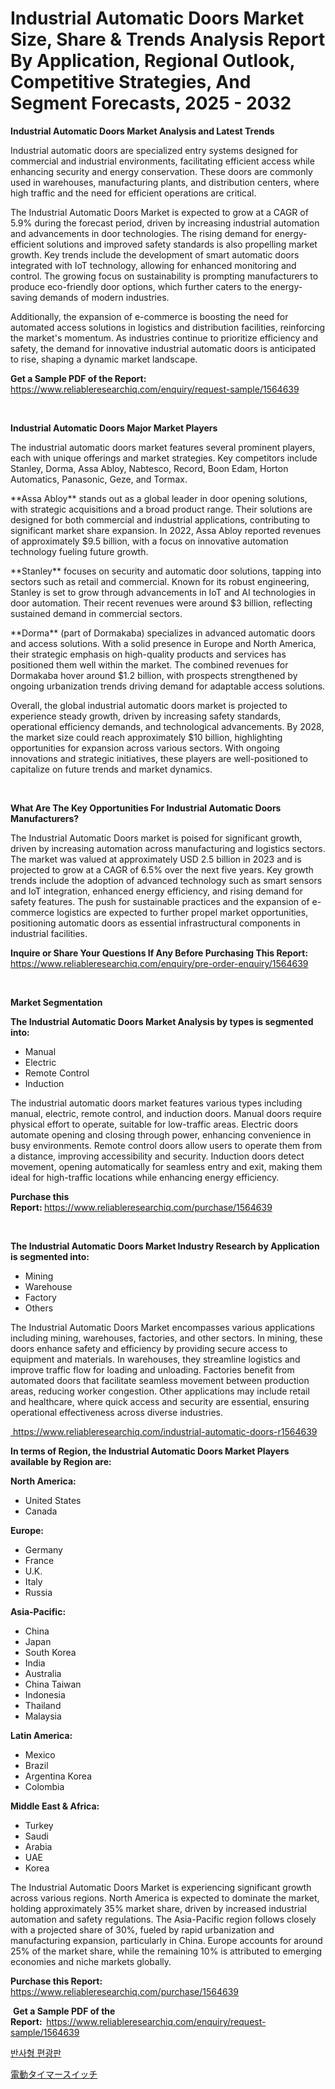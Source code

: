 <p><h1>Industrial Automatic Doors Market Size, Share & Trends Analysis Report By Application, Regional Outlook, Competitive Strategies, And Segment Forecasts, 2025 - 2032</h1></p><p><strong>Industrial Automatic Doors Market Analysis and Latest Trends</strong></p>
<p><p>Industrial automatic doors are specialized entry systems designed for commercial and industrial environments, facilitating efficient access while enhancing security and energy conservation. These doors are commonly used in warehouses, manufacturing plants, and distribution centers, where high traffic and the need for efficient operations are critical.</p><p>The Industrial Automatic Doors Market is expected to grow at a CAGR of 5.9% during the forecast period, driven by increasing industrial automation and advancements in door technologies. The rising demand for energy-efficient solutions and improved safety standards is also propelling market growth. Key trends include the development of smart automatic doors integrated with IoT technology, allowing for enhanced monitoring and control. The growing focus on sustainability is prompting manufacturers to produce eco-friendly door options, which further caters to the energy-saving demands of modern industries.</p><p>Additionally, the expansion of e-commerce is boosting the need for automated access solutions in logistics and distribution facilities, reinforcing the market's momentum. As industries continue to prioritize efficiency and safety, the demand for innovative industrial automatic doors is anticipated to rise, shaping a dynamic market landscape.</p></p>
<p><strong>Get a Sample PDF of the Report:&nbsp;</strong> <a href="https://www.reliableresearchiq.com/enquiry/request-sample/1564639?utm_campaign=123&utm_medium=2&utm_source=Github&utm_content=ia&utm_term=06022025&utm_id=industrial-automatic-doors">https://www.reliableresearchiq.com/enquiry/request-sample/1564639</a></p>
<p>&nbsp;</p>
<p><strong>Industrial Automatic Doors Major Market Players</strong></p>
<p><p>The industrial automatic doors market features several prominent players, each with unique offerings and market strategies. Key competitors include Stanley, Dorma, Assa Abloy, Nabtesco, Record, Boon Edam, Horton Automatics, Panasonic, Geze, and Tormax.</p><p>**Assa Abloy** stands out as a global leader in door opening solutions, with strategic acquisitions and a broad product range. Their solutions are designed for both commercial and industrial applications, contributing to significant market share expansion. In 2022, Assa Abloy reported revenues of approximately $9.5 billion, with a focus on innovative automation technology fueling future growth.</p><p>**Stanley** focuses on security and automatic door solutions, tapping into sectors such as retail and commercial. Known for its robust engineering, Stanley is set to grow through advancements in IoT and AI technologies in door automation. Their recent revenues were around $3 billion, reflecting sustained demand in commercial sectors.</p><p>**Dorma** (part of Dormakaba) specializes in advanced automatic doors and access solutions. With a solid presence in Europe and North America, their strategic emphasis on high-quality products and services has positioned them well within the market. The combined revenues for Dormakaba hover around $1.2 billion, with prospects strengthened by ongoing urbanization trends driving demand for adaptable access solutions.</p><p>Overall, the global industrial automatic doors market is projected to experience steady growth, driven by increasing safety standards, operational efficiency demands, and technological advancements. By 2028, the market size could reach approximately $10 billion, highlighting opportunities for expansion across various sectors. With ongoing innovations and strategic initiatives, these players are well-positioned to capitalize on future trends and market dynamics.</p></p>
<p>&nbsp;</p>
<p><strong>What Are The Key Opportunities For Industrial Automatic Doors Manufacturers?</strong></p>
<p><p>The Industrial Automatic Doors market is poised for significant growth, driven by increasing automation across manufacturing and logistics sectors. The market was valued at approximately USD 2.5 billion in 2023 and is projected to grow at a CAGR of 6.5% over the next five years. Key growth trends include the adoption of advanced technology such as smart sensors and IoT integration, enhanced energy efficiency, and rising demand for safety features. The push for sustainable practices and the expansion of e-commerce logistics are expected to further propel market opportunities, positioning automatic doors as essential infrastructural components in industrial facilities.</p></p>
<p><strong>Inquire or Share Your Questions If Any Before Purchasing This Report:</strong> <a href="https://www.reliableresearchiq.com/enquiry/pre-order-enquiry/1564639?utm_campaign=123&utm_medium=2&utm_source=Github&utm_content=ia&utm_term=06022025&utm_id=industrial-automatic-doors">https://www.reliableresearchiq.com/enquiry/pre-order-enquiry/1564639</a></p>
<p>&nbsp;</p>
<p><strong>Market Segmentation</strong></p>
<p><strong>The Industrial Automatic Doors Market Analysis by types is segmented into:</strong></p>
<p><ul><li>Manual</li><li>Electric</li><li>Remote Control</li><li>Induction</li></ul></p>
<p><p>The industrial automatic doors market features various types including manual, electric, remote control, and induction doors. Manual doors require physical effort to operate, suitable for low-traffic areas. Electric doors automate opening and closing through power, enhancing convenience in busy environments. Remote control doors allow users to operate them from a distance, improving accessibility and security. Induction doors detect movement, opening automatically for seamless entry and exit, making them ideal for high-traffic locations while enhancing energy efficiency.</p></p>
<p><strong>Purchase this Report:&nbsp;</strong><a href="https://www.reliableresearchiq.com/purchase/1564639?utm_campaign=123&utm_medium=2&utm_source=Github&utm_content=ia&utm_term=06022025&utm_id=industrial-automatic-doors">https://www.reliableresearchiq.com/purchase/1564639</a></p>
<p>&nbsp;</p>
<p><strong>The Industrial Automatic Doors Market Industry Research by Application is segmented into:</strong></p>
<p><ul><li>Mining</li><li>Warehouse</li><li>Factory</li><li>Others</li></ul></p>
<p><p>The Industrial Automatic Doors Market encompasses various applications including mining, warehouses, factories, and other sectors. In mining, these doors enhance safety and efficiency by providing secure access to equipment and materials. In warehouses, they streamline logistics and improve traffic flow for loading and unloading. Factories benefit from automated doors that facilitate seamless movement between production areas, reducing worker congestion. Other applications may include retail and healthcare, where quick access and security are essential, ensuring operational effectiveness across diverse industries.</p></p>
<p><a href="https://www.reliableresearchiq.com/industrial-automatic-doors-r1564639?utm_campaign=123&utm_medium=2&utm_source=Github&utm_content=ia&utm_term=06022025&utm_id=industrial-automatic-doors">&nbsp;https://www.reliableresearchiq.com/industrial-automatic-doors-r1564639</a></p>
<p><strong>In terms of Region, the Industrial Automatic Doors Market Players available by Region are:</strong></p>
<p>
    <p> <strong> North America: </strong>
        <ul>
            <li>United States</li>
            <li>Canada</li>
        </ul>
        </p> 
    <p> <strong> Europe: </strong>
        <ul>
            <li>Germany</li>
            <li>France</li>
            <li>U.K.</li>
            <li>Italy</li>
            <li>Russia</li>
        </ul>
        </p> 
    <p> <strong> Asia-Pacific: </strong>
        <ul>
            <li>China</li>
            <li>Japan</li>
            <li>South Korea</li>
            <li>India</li>
            <li>Australia</li>
            <li>China Taiwan</li>
            <li>Indonesia</li>
            <li>Thailand</li>
            <li>Malaysia</li>
        </ul>
        </p> 
    <p> <strong> Latin America: </strong>
        <ul>
            <li>Mexico</li>
            <li>Brazil</li>
            <li>Argentina Korea</li>
            <li>Colombia</li>
        </ul>
        </p> 
    <p> <strong> Middle East & Africa: </strong>
        <ul>
            <li>Turkey</li>
            <li>Saudi</li>
            <li>Arabia</li>
            <li>UAE</li>
            <li>Korea</li>
        </ul>
    </p>
    </p>
<p><p>The Industrial Automatic Doors Market is experiencing significant growth across various regions. North America is expected to dominate the market, holding approximately 35% market share, driven by increased industrial automation and safety regulations. The Asia-Pacific region follows closely with a projected share of 30%, fueled by rapid urbanization and manufacturing expansion, particularly in China. Europe accounts for around 25% of the market share, while the remaining 10% is attributed to emerging economies and niche markets globally.</p></p>
<p><strong>Purchase this Report: </strong><a href="https://www.reliableresearchiq.com/purchase/1564639?utm_campaign=123&utm_medium=2&utm_source=Github&utm_content=ia&utm_term=06022025&utm_id=industrial-automatic-doors">https://www.reliableresearchiq.com/purchase/1564639</a></p>
<p>&nbsp;<strong>Get a Sample PDF of the Report:&nbsp;&nbsp;</strong><a href="https://www.reliableresearchiq.com/enquiry/request-sample/1564639?utm_campaign=123&utm_medium=2&utm_source=Github&utm_content=ia&utm_term=06022025&utm_id=industrial-automatic-doors">https://www.reliableresearchiq.com/enquiry/request-sample/1564639</a></p>
<p><strong></strong></p>
<p><p><a href="https://github.com/laholand/Market-Research-Report-List-7/blob/main/762832235463.md?utm_campaign=123&utm_medium=2&utm_source=Github&utm_content=ia&utm_term=06022025&utm_id=industrial-automatic-doors">반사형 편광판</a></p><p><a href="https://github.com/mohamedbakry57/Market-Research-Report-List-6/blob/main/112410035324.md?utm_campaign=123&utm_medium=2&utm_source=Github&utm_content=ia&utm_term=06022025&utm_id=industrial-automatic-doors">電動タイマースイッチ</a></p></p>